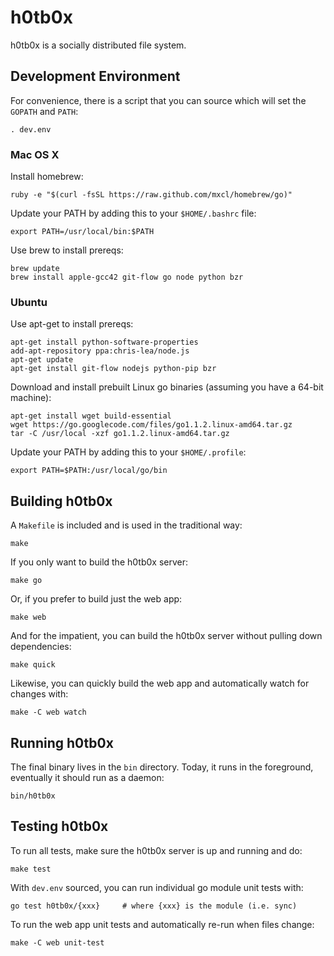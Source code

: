 # h0tb0x

h0tb0x is a socially distributed file system.

## Development Environment

For convenience, there is a script that you can source which will set the `GOPATH` and `PATH`:
```
. dev.env
```

### Mac OS X

Install homebrew:

```
ruby -e "$(curl -fsSL https://raw.github.com/mxcl/homebrew/go)"
```

Update your PATH by adding this to your `$HOME/.bashrc` file:

```
export PATH=/usr/local/bin:$PATH
```

Use brew to install prereqs:
```
brew update
brew install apple-gcc42 git-flow go node python bzr
```

### Ubuntu

Use apt-get to install prereqs:
```
apt-get install python-software-properties
add-apt-repository ppa:chris-lea/node.js
apt-get update
apt-get install git-flow nodejs python-pip bzr
```

Download and install prebuilt Linux go binaries (assuming you have a 64-bit machine):
```
apt-get install wget build-essential
wget https://go.googlecode.com/files/go1.1.2.linux-amd64.tar.gz
tar -C /usr/local -xzf go1.1.2.linux-amd64.tar.gz
```

Update your PATH by adding this to your `$HOME/.profile`:
```
export PATH=$PATH:/usr/local/go/bin
```

## Building h0tb0x

A `Makefile` is included and is used in the traditional way:
```
make
```

If you only want to build the h0tb0x server:
```
make go
```

Or, if you prefer to build just the web app:
```
make web
```

And for the impatient, you can build the h0tb0x server without pulling down dependencies:
```
make quick
```

Likewise, you can quickly build the web app and automatically watch for changes with:
```
make -C web watch
```

## Running h0tb0x

The final binary lives in the `bin` directory. 
Today, it runs in the foreground, eventually it should run as a daemon:

```
bin/h0tb0x
```

## Testing h0tb0x

To run all tests, make sure the h0tb0x server is up and running and do:
```
make test
```

With `dev.env` sourced, you can run individual go module unit tests with:
```
go test h0tb0x/{xxx}     # where {xxx} is the module (i.e. sync)
```

To run the web app unit tests and automatically re-run when files change:
```
make -C web unit-test
```

